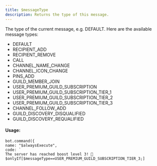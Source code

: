 ```yaml
---
title: $messageType
description: Returns the type of this message.
---
```


The type of the current message, e.g. DEFAULT. Here are the available message types:

* DEFAULT
* RECIPIENT\_ADD
* RECIPIENT\_REMOVE
* CALL
* CHANNEL\_NAME\_CHANGE
* CHANNEL\_ICON\_CHANGE
* PINS\_ADD
* GUILD\_MEMBER\_JOIN
* USER\_PREMIUM\_GUILD\_SUBSCRIPTION
* USER\_PREMIUM\_GUILD\_SUBSCRIPTION\_TIER\_1
* USER\_PREMIUM\_GUILD\_SUBSCRIPTION\_TIER\_2
* USER\_PREMIUM\_GUILD\_SUBSCRIPTION\_TIER\_3
* CHANNEL\_FOLLOW\_ADD
* GUILD\_DISCOVERY\_DISQUALIFIED
* GUILD\_DISCOVERY\_REQUALIFIED

#### Usage:

```text
bot.command({
name: "$alwaysExecute",
code: `
The server has reached boost level 3! 🎉
$onlyIf[$messageType==USER_PREMIUM_GUILD_SUBSCRIPTION_TIER_3;]
```

